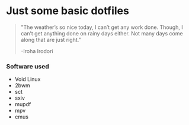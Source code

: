 # Just some basic dotfiles

> "The weather’s so nice today, I can’t get any work done. Though, I can’t get anything done on rainy days either. Not many days come along that are just right."
> 
> -Iroha Irodori

### Software used
* Void Linux
* 2bwm
* sct
* sxiv
* mupdf
* mpv
* cmus
